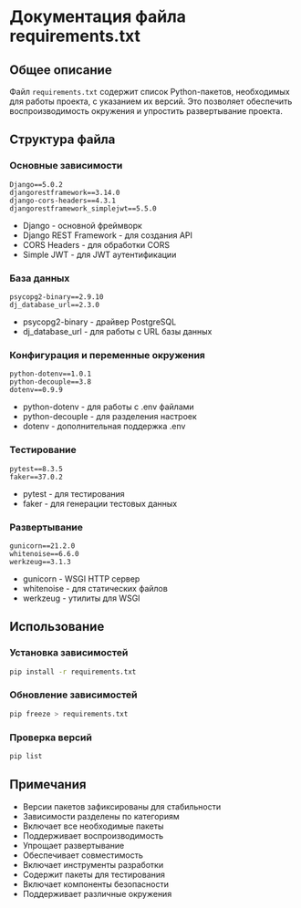 # Документация файла requirements.txt

## Общее описание
Файл `requirements.txt` содержит список Python-пакетов, необходимых для работы проекта, с указанием их версий. Это позволяет обеспечить воспроизводимость окружения и упростить развертывание проекта.

## Структура файла

### Основные зависимости
```
Django==5.0.2
djangorestframework==3.14.0
django-cors-headers==4.3.1
djangorestframework_simplejwt==5.5.0
```
- Django - основной фреймворк
- Django REST Framework - для создания API
- CORS Headers - для обработки CORS
- Simple JWT - для JWT аутентификации

### База данных
```
psycopg2-binary==2.9.10
dj_database_url==2.3.0
```
- psycopg2-binary - драйвер PostgreSQL
- dj_database_url - для работы с URL базы данных

### Конфигурация и переменные окружения
```
python-dotenv==1.0.1
python-decouple==3.8
dotenv==0.9.9
```
- python-dotenv - для работы с .env файлами
- python-decouple - для разделения настроек
- dotenv - дополнительная поддержка .env

### Тестирование
```
pytest==8.3.5
faker==37.0.2
```
- pytest - для тестирования
- faker - для генерации тестовых данных

### Развертывание
```
gunicorn==21.2.0
whitenoise==6.6.0
werkzeug==3.1.3
```
- gunicorn - WSGI HTTP сервер
- whitenoise - для статических файлов
- werkzeug - утилиты для WSGI

## Использование

### Установка зависимостей
```bash
pip install -r requirements.txt
```

### Обновление зависимостей
```bash
pip freeze > requirements.txt
```

### Проверка версий
```bash
pip list
```

## Примечания
- Версии пакетов зафиксированы для стабильности
- Зависимости разделены по категориям
- Включает все необходимые пакеты
- Поддерживает воспроизводимость
- Упрощает развертывание
- Обеспечивает совместимость
- Включает инструменты разработки
- Содержит пакеты для тестирования
- Включает компоненты безопасности
- Поддерживает различные окружения 